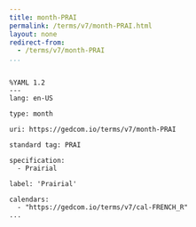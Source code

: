 ```yaml
---
title: month-PRAI
permalink: /terms/v7/month-PRAI.html
layout: none
redirect-from:
  - /terms/v7/month-PRAI
...
```


```

%YAML 1.2
---
lang: en-US

type: month

uri: https://gedcom.io/terms/v7/month-PRAI

standard tag: PRAI

specification:
  - Prairial

label: 'Prairial'

calendars:
  - "https://gedcom.io/terms/v7/cal-FRENCH_R"
...

```
